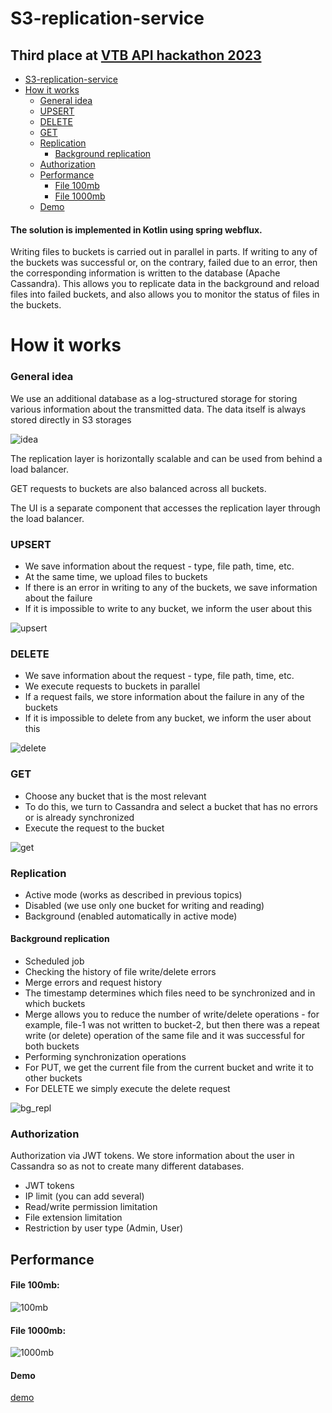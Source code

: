 # S3-replication-service
## Third place at [VTB API hackathon 2023](https://vtbapihack.ru/)

- [S3-replication-service](#s3-replication-service)
- [How it works](#how-it-works)
    + [General idea](#general-idea)
    + [UPSERT](#upsert)
    + [DELETE](#delete)
    + [GET](#get)
    + [Replication](#replication)
        - [Background replication](#background-replication)
    + [Authorization](#authorization)
    * [Performance](#performance)
        - [File 100mb](#file-100mb)
        - [File 1000mb](#file-1000mb)
    * [Demo](#demo)

#### The solution is implemented in Kotlin using spring webflux.

Writing files to buckets is carried out in parallel in parts.
If writing to any of the buckets was successful or, on the contrary, failed due to an error, then the corresponding
information is written to the database (Apache Cassandra).
This allows you to replicate data in the background and reload files into failed buckets,
and also allows you to monitor the status of files in the buckets.


# How it works
### General idea
We use an additional database as a log-structured storage for storing various information about the transmitted data.
The data itself is always stored directly in S3 storages

![idea](assets/s3replication.png)

The replication layer is horizontally scalable and can be used from behind a load balancer.

GET requests to buckets are also balanced across all buckets.

The UI is a separate component that accesses the replication layer through the load balancer.

### UPSERT

* We save information about the request - type, file path, time, etc.
* At the same time, we upload files to buckets
* If there is an error in writing to any of the buckets, we save information about the failure
* If it is impossible to write to any bucket, we inform the user about this

![upsert](assets/s3-diagram.jpg)

### DELETE

* We save information about the request - type, file path, time, etc.
* We execute requests to buckets in parallel
* If a request fails, we store information about the failure in any of the buckets
* If it is impossible to delete from any bucket, we inform the user about this

![delete](assets/s3-delete.jpg)

### GET

* Choose any bucket that is the most relevant
* To do this, we turn to Cassandra and select a bucket that has no errors or is already synchronized
* Execute the request to the bucket

![get](assets/s3-get.jpg)

### Replication

* Active mode (works as described in previous topics)
* Disabled (we use only one bucket for writing and reading)
* Background (enabled automatically in active mode)

#### Background replication

* Scheduled job
* Checking the history of file write/delete errors
* Merge errors and request history
* The timestamp determines which files need to be synchronized and in which buckets
* Merge allows you to reduce the number of write/delete operations - for example, file-1 was not written to bucket-2, but then there was a repeat write (or delete) operation of the same file and it was successful for both buckets
* Performing synchronization operations
* For PUT, we get the current file from the current bucket and write it to other buckets
* For DELETE we simply execute the delete request

![bg_repl](assets/s3-bg-repl.jpg)

### Authorization

Authorization via JWT tokens. We store information about the user in Cassandra so as not to create many different databases.

* JWT tokens
* IP limit (you can add several)
* Read/write permission limitation
* File extension limitation
* Restriction by user type (Admin, User)

## Performance

#### File 100mb:

![100mb](assets/100mb_upload.jpg)

#### File 1000mb:

![1000mb](assets/1000mb_upload.jpg)

#### Demo

[demo](assets/gigachad.mp4)

